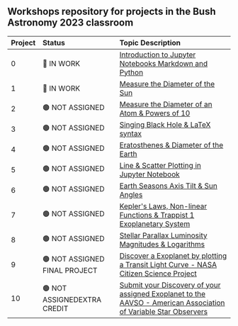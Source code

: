 ## Workshops repository for projects in the Bush Astronomy 2023 classroom

Project|Status|Topic Description
:---|:---|:---
0|🔵 IN WORK|<a href="https://chandrunarayan.github.io/astronomy/projects/intro_to_jupyter" target="_blank">Introduction to Jupyter Notebooks Markdown and Python</a>
1|🔵 IN WORK|<a href="https://chandrunarayan.github.io/astronomy/projects/calculate_sun_dia" target="_blank">Measure the Diameter of the Sun</a>
2|🟤 NOT ASSIGNED|<a href="https://chandrunarayan.github.io/astronomy/projects/calculate_atom_dia" target="_blank">Measure the Diameter of an Atom & Powers of 10</a>
3|🟤 NOT ASSIGNED|<a href="https://chandrunarayan.github.io/astronomy/projects/singing_black_hole" target="_blank">Singing Black Hole & LaTeX syntax</a>
4|🟤 NOT ASSIGNED|<a href="https://chandrunarayan.github.io/astronomy/projects/calculate_earth_dia" target="_blank">Eratosthenes & Diameter of the Earth</a>
5|🟤 NOT ASSIGNED|<a href="https://chandrunarayan.github.io/astronomy/projects/simple_line_plots" target="_blank">Line & Scatter Plotting in Jupyter Notebook</a>
6|🟤 NOT ASSIGNED|<a href="https://chandrunarayan.github.io/astronomy/projects/seasons_simulator" target="_blank">Earth Seasons Axis Tilt & Sun Angles</a>
7|🟤 NOT ASSIGNED|<a href="https://chandrunarayan.github.io/astronomy/projects/keplerian_orbits" target="_blank">Kepler's Laws, Non-linear Functions & Trappist 1 Exoplanetary System</a>
8|🟤 NOT ASSIGNED|<a href="https://chandrunarayan.github.io/astronomy/projects/star_magnitudes" target="_blank">Stellar Parallax Luminosity Magnitudes & Logarithms</a>
9|🟤 NOT ASSIGNED FINAL PROJECT|<a href="https://chandrunarayan.github.io/astronomy/projects/exoplanet_discovery" target="_blank">Discover a Exoplanet by plotting a Transit Light Curve - NASA Citizen Science Project</a>
10|🟤 NOT ASSIGNEDEXTRA CREDIT|<a href="https://exoplanets.nasa.gov/exoplanet-watch/how-to-contribute/how-to-submit-your-data/" target="_blank">Submit your Discovery of your assigned Exoplanet to the AAVSO - American Association of Variable Star Observers</a>

